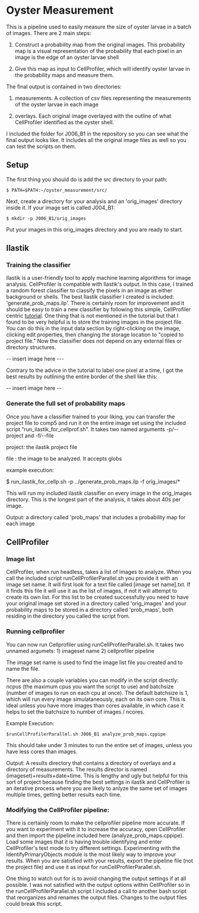 # Oyster Measurement

This is a pipeline used to easily measure the size of oyster larvae in a batch of images. There are 2 main steps:

1) Construct a probability map from the original images. This probability map is a visual representation of the probability that each pixel in an image is the edge of an oyster larvae shell

2) Give this map as input to CellProfiler, which will identify oyster larvae in the probability maps and measure them.

The final output is contained in two directories:

1) measurements. A collection of csv files representing the measurements of the oyster larvae in each image

2) overlays. Each original image overlayed with the outline of what CellProfiler identified as the oyster shell.

I included the folder for J006_B1 in the repository so you can see what the final output looks like. It includes all the original image files as well so you can test the scripts on them.

## Setup

The first thing you should do is add the src directory to your path:

`$ PATH=$PATH:~/oyster_measurement/src/`

Next, create a directory for your analysis and an 'orig_images' directory inside it. If your image set is called J004_B1:

`$ mkdir -p J006_B1/orig_images`

Put your images in this orig_images directory and you are ready to start.


## Ilastik

### Training the classifier

Ilastik is a user-friendly tool to apply machine learning algorithms for image analysis. CellProfiler is compatible with Ilastik's output. In this case, I trained a random forest classifier to classify the pixels in an image as either background or shells. The best Ilastik classifier I created is included: 'generate_prob_maps.ilp'. There is certainly room for improvement and it should be easy to train a new classifier by following this simple, CellProfiler centric [tutorial](https://blog.cellprofiler.org/2017/01/19/cellprofiler-ilastik-superpowered-segmentation/). One thing that is not mentioned in the tutorial but that I found to be very helpful is to store the training images in the project file. You can do this in the input data section by right-clicking on the image, clicking edit properties, then changing the storage location to "copied to project file." Now the classifier does not depend on any external files or directory structures.

-- insert image here ---

Contrary to the advice in the tutorial to label one pixel at a time, I got the best results by outlining the entire border of the shell like this:

-- insert image here --

### Generate the full set of probability maps

Once you have a classifier trained to your liking, you can transfer the project file to comp5 and run it on the entire image set using the included script "run_ilastik_for_cellprof.sh". It takes two named arguments -p/--project and -f/--file

project: the ilastik project file

file   : the image to be analyzed. It accepts globs

example execution:

$ run_ilastik_for_cellp.sh -p ../generate_prob_maps.ilp -f orig_images/*

This will run my included ilastik classifier on every image in the orig_images directory. This is the longest part of the analysis, it takes about 40s per image.

Output: a directory called 'prob_maps' that includes a probability map for each image  

## CellProfiler

### Image list

CellProfiler, when run headless, takes a list of images to analyze. When you call the included script runCellProfilerParallel.sh you provide it with an image set name. It will first look for a text file called [image set name].txt. If it finds this file it will use it as the list of images, if not it will attempt to create its own list. For this list to be created successfully you need to have your original image set stored in a directory called 'orig_images' and your probability maps to be stored in a directory called 'prob_maps', both residing in the directory you called the script from. 

### Running cellprofiler

You can now run Cellprofiler using runCellProfilerParallel.sh. It takes two unnamed argumets: 1) imageset name 2) cellprofiler pipeline

The image set name is used to find the image list file you created and to name the file.

There are also a couple variables you can modify in the script directly: ncpus (the maximum cpus you want the script to use) and batchsize (number of images to run on each cpu at once). The default batchsize is 1, which will run every image simulataneously, each on its own core. This is ideal unless you have more images than cores available, in which case it helps to set the batchsize to number of images / ncores. 

Example Execution:

`$runCellProfilerParallel.sh J006_B1 analyze_prob_maps.cppipe`

This should take under 3 minutes to run the entire set of images, unless you have less cores than images.

Output: A results directory that contains a directory of overlays and a directory of measurements. The results director is named (imageset)+_results_+date+time. This is lengthy and ugly but helpful for this sort of project because finding the best settings in ilastik and CellProfiler is an iterative process where you are likely to anlyze the same set of images multiple times, getting better results each time.

### Modifying the CellProfiler pipeline:

There is certainly room to make the cellprofiler pipeline more accurate. If you want to experiment with it to increase the accuracy, open CellProfiler and then import the pipeline included here (analyze_prob_maps.cppipe). Load some images that it is having trouble identifying and enter CellProfiler's test mode to try different settings. Experimenting with the IdentifyPrimaryObjects module is the most likely way to improve your results. When you are satisfied with your results, export the pipeline file (not the project file) and use it as input for runCellProfilerParallel.sh. 

One thing to watch out for is to avoid changing the output settings if at all possible. I was not satisfied with the output options within CellProfiler so in the runCellProfilerParallel.sh script I included a call to another bash script that reorganizes and renames the output files. Changes to the output files could break this script.
 
